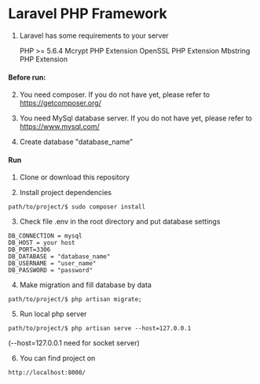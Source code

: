 # Laravel PHP Framework

1) Laravel has some requirements to your server

    PHP >= 5.6.4
    Mcrypt PHP Extension
    OpenSSL PHP Extension
    Mbstring PHP Extension

#### Before run:

2) You need composer.
If you do not have yet, please refer to https://getcomposer.org/

3) You need MySql database server.
If you do not have yet, please refer to https://www.mysql.com/

3) Create database "database_name"

#### Run

1) Clone or download this repository

2) Install project dependencies
```
path/to/project/$ sudo composer install
```

3) Check file .env in the root directory and put database settings
```
DB_CONNECTION = mysql
DB_HOST = your host
DB_PORT=3306
DB_DATABASE = "database_name"
DB_USERNAME = "user_name"
DB_PASSWORD = "password"
```

4) Make migration and fill database by data
```
path/to/project/$ php artisan migrate;
```

5) Run local php server
```
path/to/project/$ php artisan serve --host=127.0.0.1
```
(--host=127.0.0.1 need for socket server)

6) You can find project on
```
http://localhost:8000/
```
